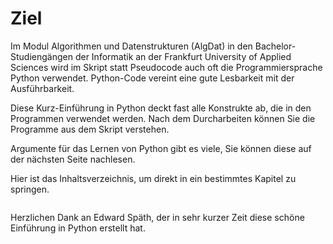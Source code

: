 # Ziel

Im Modul Algorithmen und Datenstrukturen (AlgDat) in den Bachelor-Studiengängen der Informatik an der Frankfurt University of Applied Sciences wird im Skript statt Pseudocode auch oft die Programmiersprache Python verwendet.
Python-Code vereint eine gute Lesbarkeit mit der Ausführbarkeit.

Diese Kurz-Einführung in Python deckt fast alle Konstrukte ab, die in den Programmen verwendet werden. Nach dem Durcharbeiten können Sie die Programme aus dem Skript verstehen.

Argumente für das Lernen von Python gibt es viele, Sie können diese auf der nächsten Seite nachlesen.

Hier ist das Inhaltsverzeichnis, um direkt in ein bestimmtes Kapitel zu springen.

```{tableofcontents}
```

Herzlichen Dank an Edward Späth, der in sehr kurzer Zeit diese schöne Einführung in Python erstellt hat.
